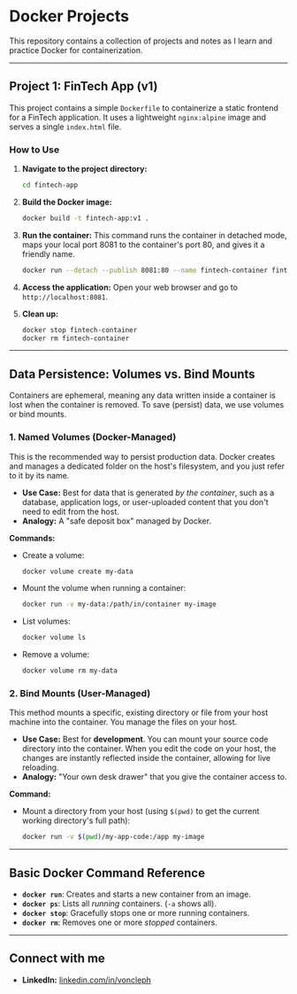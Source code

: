 # Docker Projects

This repository contains a collection of projects and notes as I learn and practice Docker for containerization.

---

## Project 1: FinTech App (v1)

This project contains a simple `Dockerfile` to containerize a static frontend for a FinTech application. It uses a lightweight `nginx:alpine` image and serves a single `index.html` file.

### How to Use

1.  **Navigate to the project directory:**
    ```bash
    cd fintech-app
    ```

2.  **Build the Docker image:**
    ```bash
    docker build -t fintech-app:v1 .
    ```

3.  **Run the container:**
    This command runs the container in detached mode, maps your local port 8081 to the container's port 80, and gives it a friendly name.
    ```bash
    docker run --detach --publish 8081:80 --name fintech-container fintech-app:v1
    ```

4.  **Access the application:**
    Open your web browser and go to `http://localhost:8081`.

5.  **Clean up:**
    ```bash
    docker stop fintech-container
    docker rm fintech-container
    ```

---

## Data Persistence: Volumes vs. Bind Mounts

Containers are ephemeral, meaning any data written inside a container is lost when the container is removed. To save (persist) data, we use volumes or bind mounts.

### 1. Named Volumes (Docker-Managed)

This is the recommended way to persist production data. Docker creates and manages a dedicated folder on the host's filesystem, and you just refer to it by its name.

* **Use Case:** Best for data that is generated *by the container*, such as a database, application logs, or user-uploaded content that you don't need to edit from the host.
* **Analogy:** A "safe deposit box" managed by Docker.

**Commands:**

* Create a volume:
    ```bash
    docker volume create my-data
    ```
* Mount the volume when running a container:
    ```bash
    docker run -v my-data:/path/in/container my-image
    ```
* List volumes:
    ```bash
    docker volume ls
    ```
* Remove a volume:
    ```bash
    docker volume rm my-data
    ```

### 2. Bind Mounts (User-Managed)

This method mounts a specific, existing directory or file from your host machine into the container. You manage the files on your host.

* **Use Case:** Best for **development**. You can mount your source code directory into the container. When you edit the code on your host, the changes are instantly reflected inside the container, allowing for live reloading.
* **Analogy:** "Your own desk drawer" that you give the container access to.

**Command:**

* Mount a directory from your host (using `$(pwd)` to get the current working directory's full path):
    ```bash
    docker run -v $(pwd)/my-app-code:/app my-image
    ```

---

## Basic Docker Command Reference

* **`docker run`**: Creates and starts a new container from an image.
* **`docker ps`**: Lists all *running* containers. (`-a` shows all).
* **`docker stop`**: Gracefully stops one or more running containers.
* **`docker rm`**: Removes one or more *stopped* containers.

---

## Connect with me

* **LinkedIn:** [linkedin.com/in/voncleph](https://www.linkedin.com/in/voncleph)
